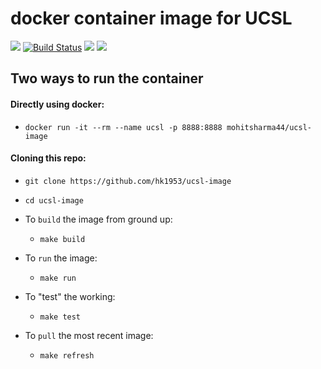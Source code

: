 # docker container image for UCSL
[![](https://img.shields.io/docker/pulls/mohitsharma44/ucsl-image.svg)](https://img.shields.io/docker/pulls/mohitsharma44/ucsl-image.svg)
[![Build Status](https://travis-ci.org/Mohitsharma44/ucsl-image.svg?branch=master)](https://travis-ci.org/Mohitsharma44/ucsl-image)
[![](https://images.microbadger.com/badges/image/mohitsharma44/ucsl-image.svg)](https://microbadger.com/images/mohitsharma44/ucsl-image "Get your own image badge on microbadger.com")
[![](https://img.shields.io/docker/build/mohitsharma44/ucsl-image.svg)](https://img.shields.io/docker/build/mohitsharma44/ucsl-image)

## Two ways to run the container
#### Directly using docker:
- `docker run -it --rm --name ucsl -p 8888:8888 mohitsharma44/ucsl-image`

#### Cloning this repo:
- `git clone https://github.com/hk1953/ucsl-image`
- `cd ucsl-image`

- To `build` the image from ground up:
  - `make build`

- To `run` the image:
  - `make run`

- To "test" the working:
  - `make test`

- To `pull` the most recent image:
  - `make refresh`
  
